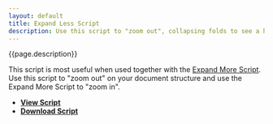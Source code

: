 ```yaml
---
layout: default
title: Expand Less Script
description: Use this script to "zoom out", collapsing folds to see a high level overview of your document structure.
---
```


{{page.description}}

This script is most useful when used together with the [Expand More Script](./expand-more-script.html). Use this script to "zoom out" on your document structure and use the Expand More Script to "zoom in".

- [**View Script**](https://github.com/RobTrew/tree-tools/blob/master/FoldingText%20scripts/Expand%20collapse/ExpandFT-Less-008.applescript) 
- [**Download Script**](https://github.com/RobTrew/tree-tools/blob/master/FoldingText%20scripts/Expand%20collapse/ExpandFT-Less-008.scpt?raw=true)